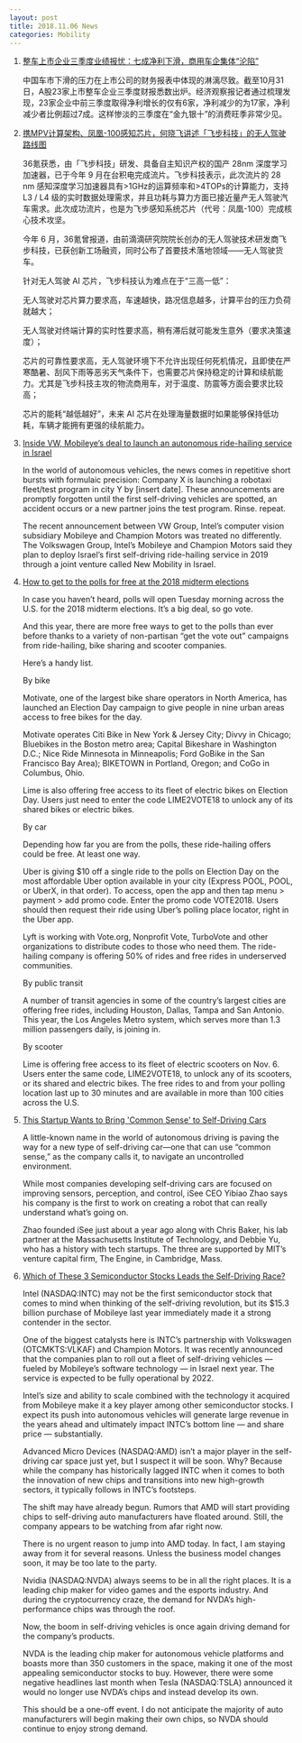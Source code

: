 ```yaml
---
layout: post
title: 2018.11.06 News
categories: Mobility
---
```


1. [整车上市企业三季度业绩报忧：七成净利下滑，商用车企集体“沦陷”](https://36kr.com/p/5160472.html)

    中国车市下滑的压力在上市公司的财务报表中体现的淋漓尽致。截至10月31日，A股23家上市整车企业三季度财报悉数出炉。经济观察报记者通过梳理发现，23家企业中前三季度取得净利增长的仅有6家，净利减少的为17家，净利减少者比例超过7成。这样惨淡的三季度在“金九银十”的消费旺季非常少见。

2. [携MPV计算架构、凤凰-100感知芯片，何晓飞讲述「飞步科技」的无人驾驶路线图](https://36kr.com/p/5160421.html)

    36氪获悉，由「飞步科技」研发、具备自主知识产权的国产 28nm 深度学习加速器，已于今年 9 月在台积电完成流片。飞步科技表示，此次流片的 28 nm 感知深度学习加速器具有>1GHz的运算频率和>4TOPs的计算能力，支持 L3 / L4 级的实时数据处理需求，并且功耗与算力方面已接近量产无人驾驶汽车需求。此次成功流片，也是为飞步感知系统芯片（代号：凤凰-100）完成核心技术攻坚。

    今年 6 月，36氪曾报道，由前滴滴研究院院长创办的无人驾驶技术研发商飞步科技，已获创新工场融资，同时公布了首要技术落地领域——无人驾驶货车。

    针对无人驾驶 AI 芯片，飞步科技认为难点在于“三高一低”：

    无人驾驶对芯片算力要求高，车速越快，路况信息越多，计算平台的压力负荷就越大；

    无人驾驶对终端计算的实时性要求高，稍有滞后就可能发生意外（要求决策速度）；

    芯片的可靠性要求高，无人驾驶环境下不允许出现任何死机情况，且即使在严寒酷暑、刮风下雨等恶劣天气条件下，也需要芯片保持稳定的计算和续航能力。尤其是飞步科技主攻的物流商用车，对于温度、防震等方面会要求比较高；

    芯片的能耗“越低越好”，未来 AI 芯片在处理海量数据时如果能够保持低功耗，车辆才能拥有更强的续航能力。

3. [Inside VW, Mobileye’s deal to launch an autonomous ride-hailing service in Israel](https://techcrunch.com/2018/11/05/inside-vw-mobileyes-deal-to-launch-a-autonomous-ride-hailing-service-in-israel/)

    In the world of autonomous vehicles, the news comes in repetitive short bursts with formulaic precision: Company X is launching a robotaxi fleet/test program in city Y by [insert date]. These announcements are promptly forgotten until the first self-driving vehicles are spotted, an accident occurs or a new partner joins the test program. Rinse. repeat.

    The recent announcement between VW Group, Intel’s  computer vision subsidiary Mobileye  and Champion Motors was treated no differently. The Volkswagen Group, Intel’s Mobileye and Champion Motors said they plan to deploy Israel’s first self-driving ride-hailing service in 2019 through a joint venture called New Mobility in Israel.

4. [How to get to the polls for free at the 2018 midterm elections](https://techcrunch.com/2018/11/05/how-to-get-to-the-polls-for-free-at-the-2018-midterm-elections/)

    In case you haven’t heard, polls will open Tuesday morning across the U.S. for the 2018 midterm elections. It’s a big deal, so go vote.

    And this year, there are more free ways to get to the polls than ever before thanks to a variety of non-partisan “get the vote out” campaigns from ride-hailing, bike sharing and scooter companies.

    Here’s a handy list.

    By bike

    Motivate,  one of the largest bike share operators in North America, has launched an Election Day campaign to give people in nine urban areas access to free bikes for the day.

    Motivate  operates Citi Bike in New York & Jersey City; Divvy in Chicago; Bluebikes  in the Boston metro area; Capital Bikeshare in Washington D.C.; Nice Ride Minnesota  in Minneapolis; Ford GoBike  in the San Francisco Bay Area); BIKETOWN  in Portland, Oregon; and CoGo in Columbus, Ohio.

    Lime  is also offering free access to its fleet of electric bikes on Election Day. Users just need to enter the code LIME2VOTE18 to unlock any of its shared bikes or electric bikes.

    By car

    Depending how far you are from the polls, these ride-hailing offers could be free. At least one way.

    Uber  is giving $10 off a single ride to the polls on Election Day on the most affordable Uber option available in your city (Express POOL, POOL, or UberX, in that order). To access, open the app and then tap menu > payment > add promo code. Enter the promo code VOTE2018. Users should then request their ride using Uber’s polling place locator, right in the Uber app.

    Lyft is working with Vote.org, Nonprofit Vote, TurboVote and other organizations to distribute codes to those who need them. The ride-hailing company is offering 50% of rides and free rides in underserved communities.

    By public transit

    A number of transit agencies in some of the country’s largest cities are offering free rides, including Houston, Dallas, Tampa and San Antonio. This year,  the Los Angeles Metro system, which serves more than 1.3 million passengers daily, is joining in.

    By scooter

    Lime is offering free access to its fleet of electric scooters on Nov. 6. Users enter the same code, LIME2VOTE18, to unlock any of its scooters, or its shared and electric bikes. The free rides to and from your polling location last up to 30 minutes and are available in more than 100 cities across the U.S.

5. [This Startup Wants to Bring 'Common Sense' to Self-Driving Cars](http://fortune.com/2018/11/05/isee-self-driving-cars/)

    A little-known name in the world of autonomous driving is paving the way for a new type of self-driving car—one that can use “common sense,” as the company calls it, to navigate an uncontrolled environment.

    While most companies developing self-driving cars are focused on improving sensors, perception, and control, iSee CEO Yibiao Zhao says his company is the first to work on creating a robot that can really understand what’s going on.

    Zhao founded iSee just about a year ago along with Chris Baker, his lab partner at the Massachusetts Institute of Technology, and Debbie Yu, who has a history with tech startups. The three are supported by MIT’s venture capital firm, The Engine, in Cambridge, Mass.

6. [Which of These 3 Semiconductor Stocks Leads the Self-Driving Race?](https://investorplace.com/2018/11/which-of-these-3-semiconductor-stocks-leads-the-self-driving-race/)

    Intel (NASDAQ:INTC) may not be the first semiconductor stock that comes to mind when thinking of the self-driving revolution, but its $15.3 billion purchase of Mobileye last year immediately made it a strong contender in the sector.

    One of the biggest catalysts here is INTC’s partnership with Volkswagen (OTCMKTS:VLKAF) and Champion Motors. It was recently announced that the companies plan to roll out a fleet of self-driving vehicles — fueled by Mobileye’s software technology — in Israel next year. The service is expected to be fully operational by 2022.

    Intel’s size and ability to scale combined with the technology it acquired from Mobileye make it a key player among other semiconductor stocks. I expect its push into autonomous vehicles will generate large revenue in the years ahead and ultimately impact INTC’s bottom line — and share price — substantially.

    Advanced Micro Devices (NASDAQ:AMD) isn’t a major player in the self-driving car space just yet, but I suspect it will be soon. Why? Because while the company has historically lagged INTC when it comes to both the innovation of new chips and transitions into new high-growth sectors, it typically follows in INTC’s footsteps.

    The shift may have already begun. Rumors that AMD will start providing chips to self-driving auto manufacturers have floated around. Still, the company appears to be watching from afar right now.

    There is no urgent reason to jump into AMD today. In fact, I am staying away from it for several reasons. Unless the business model changes soon, it may be too late to the party.

    Nvidia (NASDAQ:NVDA) always seems to be in all the right places. It is a leading chip maker for video games and the esports industry. And during the cryptocurrency craze, the demand for NVDA’s high-performance chips was through the roof.

    Now, the boom in self-driving vehicles is once again driving demand for the company’s products.

    NVDA is the leading chip maker for autonomous vehicle platforms and boasts more than 350 customers in the space, making it one of the most appealing semiconductor stocks to buy. However, there were some negative headlines last month when Tesla (NASDAQ:TSLA) announced it would no longer use NVDA’s chips and instead develop its own.

    This should be a one-off event. I do not anticipate the majority of auto manufacturers will begin making their own chips, so NVDA should continue to enjoy strong demand.